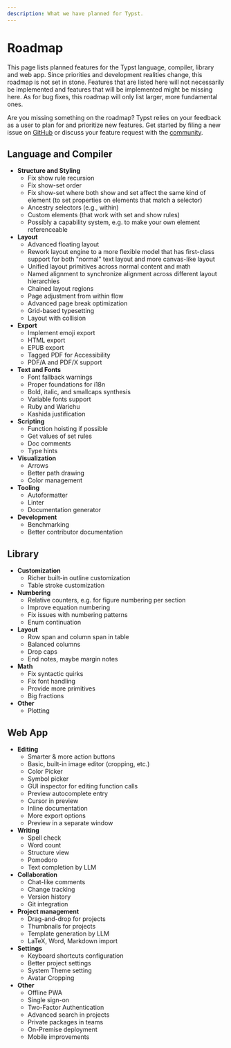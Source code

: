 ```yaml
---
description: What we have planned for Typst.
---
```


# Roadmap
This page lists planned features for the Typst language, compiler, library and
web app. Since priorities and development realities change, this roadmap is not
set in stone. Features that are listed here will not necessarily be implemented
and features that will be implemented might be missing here. As for bug fixes,
this roadmap will only list larger, more fundamental ones.

Are you missing something on the roadmap? Typst relies on your feedback as a
user to plan for and prioritize new features. Get started by filing a new issue
on [GitHub](https://github.com/typst/typst/issues) or discuss your feature
request with the [community]($community).

## Language and Compiler
- **Structure and Styling**
  - Fix show rule recursion
  - Fix show-set order
  - Fix show-set where both show and set affect the same kind of element
    (to set properties on elements that match a selector)
  - Ancestry selectors (e.g., within)
  - Custom elements (that work with set and show rules)
  - Possibly a capability system, e.g. to make your own element referenceable
- **Layout**
  - Advanced floating layout
  - Rework layout engine to a more flexible model that has first-class support
    for both "normal" text layout and more canvas-like layout
  - Unified layout primitives across normal content and math
  - Named alignment to synchronize alignment across different layout hierarchies
  - Chained layout regions
  - Page adjustment from within flow
  - Advanced page break optimization
  - Grid-based typesetting
  - Layout with collision
- **Export**
  - Implement emoji export
  - HTML export
  - EPUB export
  - Tagged PDF for Accessibility
  - PDF/A and PDF/X support
- **Text and Fonts**
  - Font fallback warnings
  - Proper foundations for i18n
  - Bold, italic, and smallcaps synthesis
  - Variable fonts support
  - Ruby and Warichu
  - Kashida justification
- **Scripting**
  - Function hoisting if possible
  - Get values of set rules
  - Doc comments
  - Type hints
- **Visualization**
  - Arrows
  - Better path drawing
  - Color management
- **Tooling**
  - Autoformatter
  - Linter
  - Documentation generator
- **Development**
  - Benchmarking
  - Better contributor documentation

## Library
- **Customization**
  - Richer built-in outline customization
  - Table stroke customization
- **Numbering**
  - Relative counters, e.g. for figure numbering per section
  - Improve equation numbering
  - Fix issues with numbering patterns
  - Enum continuation
- **Layout**
  - Row span and column span in table
  - Balanced columns
  - Drop caps
  - End notes, maybe margin notes
- **Math**
  - Fix syntactic quirks
  - Fix font handling
  - Provide more primitives
  - Big fractions
- **Other**
  - Plotting

## Web App
- **Editing**
  - Smarter & more action buttons
  - Basic, built-in image editor (cropping, etc.)
  - Color Picker
  - Symbol picker
  - GUI inspector for editing function calls
  - Preview autocomplete entry
  - Cursor in preview
  - Inline documentation
  - More export options
  - Preview in a separate window
- **Writing**
  - Spell check
  - Word count
  - Structure view
  - Pomodoro
  - Text completion by LLM
- **Collaboration**
  - Chat-like comments
  - Change tracking
  - Version history
  - Git integration
- **Project management**
  - Drag-and-drop for projects
  - Thumbnails for projects
  - Template generation by LLM
  - LaTeX, Word, Markdown import
- **Settings**
  - Keyboard shortcuts configuration
  - Better project settings
  - System Theme setting
  - Avatar Cropping
- **Other**
  - Offline PWA
  - Single sign-on
  - Two-Factor Authentication
  - Advanced search in projects
  - Private packages in teams
  - On-Premise deployment
  - Mobile improvements
